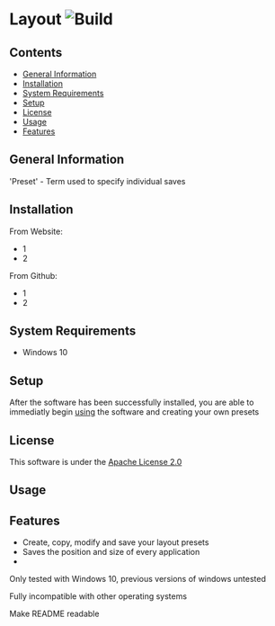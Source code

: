 # Layout <img src="https://travis-ci.com/pr4k/howto.svg?branch=master" alt="Build">

## Contents

* [General Information](#general-information)
* [Installation](#installation)
* [System Requirements](#system-requirements)
* [Setup](#setup)
* [License](#license)
* [Usage](#usage)
* [Features](#features)

## General Information

'Preset' - Term used to specify individual saves

## Installation

From Website:
* 1
* 2

From Github:
* 1
* 2

## System Requirements

* Windows 10

## Setup

After the software has been successfully installed, you are able to immediatly begin [using](#usage) the software and creating your own presets

## License

This software is under the [Apache License 2.0](https://github.com/aalexking/Layout/blob/main/LICENSE)

## Usage

## Features

* Create, copy, modify and save your layout presets
* Saves the position and size of every application
* 



Only tested with Windows 10, previous versions of windows untested

Fully incompatible with other operating systems

Make README readable
